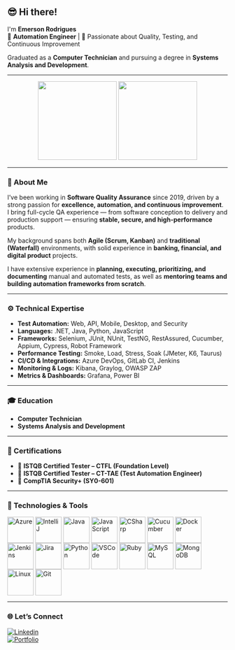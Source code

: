 ## 😎 Hi there!

I'm **Emerson Rodrigues**  
💼 **Automation Engineer** | 🎯 Passionate about Quality, Testing, and Continuous Improvement  

Graduated as a **Computer Technician** and pursuing a degree in **Systems Analysis and Development**.

---

<div align="center">
  <img height="180em" src="https://github-readme-stats.vercel.app/api?username=emerson-erg14&show_icons=true&include_all_commits=true&count_private=true&theme=tokyonight&hide_border=false&border_radius=10"/>
  <img height="180em" src="https://github-readme-stats.vercel.app/api/top-langs/?username=emerson-erg14&layout=compact&langs_count=10&theme=tokyonight&hide_border=false&border_radius=10"/>
</div>

---

### 💬 About Me

I’ve been working in **Software Quality Assurance** since 2019, driven by a strong passion for **excellence, automation, and continuous improvement**.  
I bring full-cycle QA experience — from software conception to delivery and production support — ensuring **stable, secure, and high-performance** products.

My background spans both **Agile (Scrum, Kanban)** and **traditional (Waterfall)** environments, with solid experience in **banking, financial, and digital product** projects.

I have extensive experience in **planning, executing, prioritizing, and documenting** manual and automated tests, as well as **mentoring teams and building automation frameworks from scratch**.

---

### ⚙️ Technical Expertise

- **Test Automation:** Web, API, Mobile, Desktop, and Security  
- **Languages:** .NET, Java, Python, JavaScript  
- **Frameworks:** Selenium, JUnit, NUnit, TestNG, RestAssured, Cucumber, Appium, Cypress, Robot Framework  
- **Performance Testing:** Smoke, Load, Stress, Soak (JMeter, K6, Taurus)  
- **CI/CD & Integrations:** Azure DevOps, GitLab CI, Jenkins  
- **Monitoring & Logs:** Kibana, Graylog, OWASP ZAP  
- **Metrics & Dashboards:** Grafana, Power BI  

---

### 🎓 Education

- **Computer Technician**  
- **Systems Analysis and Development**

---

### 📜 Certifications

- 🧠 **ISTQB Certified Tester – CTFL (Foundation Level)**  
- 🤖 **ISTQB Certified Tester – CT-TAE (Test Automation Engineer)**  
- 🔐 **CompTIA Security+ (SY0-601)**  

---

### 🧩 Technologies & Tools

<div>
  <img align="center" alt="Azure" height="60" width="60" src="https://cdn.jsdelivr.net/gh/devicons/devicon/icons/azure/azure-original.svg"/>
  <img align="center" alt="IntelliJ" height="60" width="60" src="https://cdn.jsdelivr.net/gh/devicons/devicon/icons/intellij/intellij-original.svg"/>
  <img align="center" alt="Java" height="60" width="60" src="https://cdn.jsdelivr.net/gh/devicons/devicon/icons/java/java-original.svg"/>
  <img align="center" alt="JavaScript" height="60" width="60" src="https://cdn.jsdelivr.net/gh/devicons/devicon/icons/javascript/javascript-original.svg"/>
  <img align="center" alt="CSharp" height="60" width="60" src="https://cdn.jsdelivr.net/gh/devicons/devicon/icons/csharp/csharp-original.svg"/>
  <img align="center" alt="Cucumber" height="60" width="60" src="https://cdn.jsdelivr.net/gh/devicons/devicon/icons/cucumber/cucumber-plain.svg"/>
  <img align="center" alt="Docker" height="60" width="60" src="https://cdn.jsdelivr.net/gh/devicons/devicon/icons/docker/docker-original.svg"/>
  <img align="center" alt="Jenkins" height="60" width="60" src="https://cdn.jsdelivr.net/gh/devicons/devicon/icons/jenkins/jenkins-line.svg"/>
  <img align="center" alt="Jira" height="60" width="60" src="https://cdn.jsdelivr.net/gh/devicons/devicon/icons/jira/jira-original.svg"/>
  <img align="center" alt="Python" height="60" width="60" src="https://cdn.jsdelivr.net/gh/devicons/devicon/icons/python/python-original.svg"/>
  <img align="center" alt="VSCode" height="60" width="60" src="https://cdn.jsdelivr.net/gh/devicons/devicon/icons/vscode/vscode-original.svg"/>
  <img align="center" alt="Ruby" height="60" width="60" src="https://cdn.jsdelivr.net/gh/devicons/devicon/icons/ruby/ruby-original.svg"/>
  <img align="center" alt="MySQL" height="60" width="60" src="https://cdn.jsdelivr.net/gh/devicons/devicon/icons/mysql/mysql-original.svg"/>
  <img align="center" alt="MongoDB" height="60" width="60" src="https://cdn.jsdelivr.net/gh/devicons/devicon/icons/mongodb/mongodb-original.svg"/>
  <img align="center" alt="Linux" height="60" width="60" src="https://cdn.jsdelivr.net/gh/devicons/devicon/icons/linux/linux-original.svg"/>
  <img align="center" alt="Git" height="60" width="60" src="https://cdn.jsdelivr.net/gh/devicons/devicon/icons/git/git-original.svg"/>
</div>

---

### 🌐 Let’s Connect

[![Linkedin](https://img.shields.io/badge/LinkedIn-0077B5?style=for-the-badge&logo=linkedin&logoColor=white)](https://www.linkedin.com/in/emerson-rodrigues-38a137143/)  
[![Portfolio](https://img.shields.io/badge/Portfolio-Visit-1E90FF?style=for-the-badge&logo=google-chrome&logoColor=white)](https://github.com/emerson-erg14)
